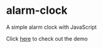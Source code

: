 # alarm-clock
A simple alarm clock with JavaScript

Click [here](https://siryeast.github.io/alarm-clock/) to check out the demo
